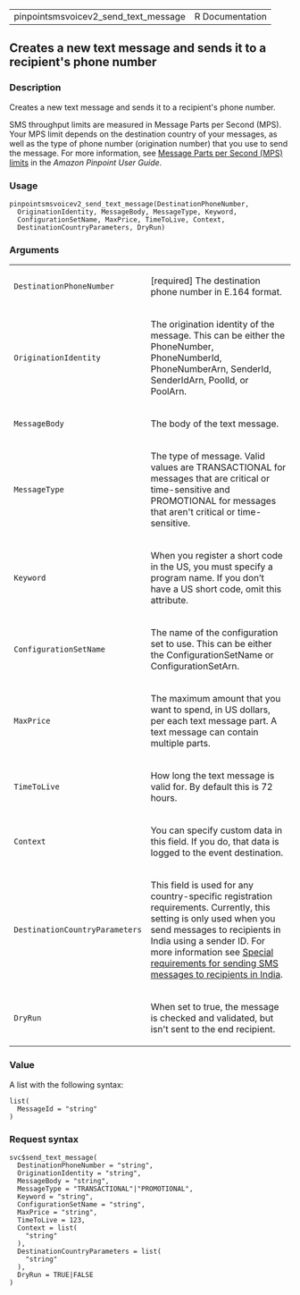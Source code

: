 <table style="width: 100%;">
<tbody>
<tr class="odd">
<td>pinpointsmsvoicev2_send_text_message</td>
<td style="text-align: right;">R Documentation</td>
</tr>
</tbody>
</table>

## Creates a new text message and sends it to a recipient's phone number

### Description

Creates a new text message and sends it to a recipient's phone number.

SMS throughput limits are measured in Message Parts per Second (MPS).
Your MPS limit depends on the destination country of your messages, as
well as the type of phone number (origination number) that you use to
send the message. For more information, see [Message Parts per Second
(MPS)
limits](https://docs.aws.amazon.com/pinpoint/latest/userguide/channels-sms-limitations-mps.html)
in the *Amazon Pinpoint User Guide*.

### Usage

    pinpointsmsvoicev2_send_text_message(DestinationPhoneNumber,
      OriginationIdentity, MessageBody, MessageType, Keyword,
      ConfigurationSetName, MaxPrice, TimeToLive, Context,
      DestinationCountryParameters, DryRun)

### Arguments

<table>
<colgroup>
<col style="width: 35%" />
<col style="width: 65%" />
</colgroup>
<tbody>
<tr class="odd">
<td><code
id="pinpointsmsvoicev2_send_text_message_:_DestinationPhoneNumber">DestinationPhoneNumber</code></td>
<td><p>[required] The destination phone number in E.164 format.</p></td>
</tr>
<tr class="even">
<td><code
id="pinpointsmsvoicev2_send_text_message_:_OriginationIdentity">OriginationIdentity</code></td>
<td><p>The origination identity of the message. This can be either the
PhoneNumber, PhoneNumberId, PhoneNumberArn, SenderId, SenderIdArn,
PoolId, or PoolArn.</p></td>
</tr>
<tr class="odd">
<td><code
id="pinpointsmsvoicev2_send_text_message_:_MessageBody">MessageBody</code></td>
<td><p>The body of the text message.</p></td>
</tr>
<tr class="even">
<td><code
id="pinpointsmsvoicev2_send_text_message_:_MessageType">MessageType</code></td>
<td><p>The type of message. Valid values are TRANSACTIONAL for messages
that are critical or time-sensitive and PROMOTIONAL for messages that
aren't critical or time-sensitive.</p></td>
</tr>
<tr class="odd">
<td><code
id="pinpointsmsvoicev2_send_text_message_:_Keyword">Keyword</code></td>
<td><p>When you register a short code in the US, you must specify a
program name. If you don’t have a US short code, omit this
attribute.</p></td>
</tr>
<tr class="even">
<td><code
id="pinpointsmsvoicev2_send_text_message_:_ConfigurationSetName">ConfigurationSetName</code></td>
<td><p>The name of the configuration set to use. This can be either the
ConfigurationSetName or ConfigurationSetArn.</p></td>
</tr>
<tr class="odd">
<td><code
id="pinpointsmsvoicev2_send_text_message_:_MaxPrice">MaxPrice</code></td>
<td><p>The maximum amount that you want to spend, in US dollars, per
each text message part. A text message can contain multiple
parts.</p></td>
</tr>
<tr class="even">
<td><code
id="pinpointsmsvoicev2_send_text_message_:_TimeToLive">TimeToLive</code></td>
<td><p>How long the text message is valid for. By default this is 72
hours.</p></td>
</tr>
<tr class="odd">
<td><code
id="pinpointsmsvoicev2_send_text_message_:_Context">Context</code></td>
<td><p>You can specify custom data in this field. If you do, that data
is logged to the event destination.</p></td>
</tr>
<tr class="even">
<td><code
id="pinpointsmsvoicev2_send_text_message_:_DestinationCountryParameters">DestinationCountryParameters</code></td>
<td><p>This field is used for any country-specific registration
requirements. Currently, this setting is only used when you send
messages to recipients in India using a sender ID. For more information
see <a
href="https://docs.aws.amazon.com/pinpoint/latest/userguide/channels-sms-senderid-india.html">Special
requirements for sending SMS messages to recipients in
India</a>.</p></td>
</tr>
<tr class="odd">
<td><code
id="pinpointsmsvoicev2_send_text_message_:_DryRun">DryRun</code></td>
<td><p>When set to true, the message is checked and validated, but isn't
sent to the end recipient.</p></td>
</tr>
</tbody>
</table>

### Value

A list with the following syntax:

    list(
      MessageId = "string"
    )

### Request syntax

    svc$send_text_message(
      DestinationPhoneNumber = "string",
      OriginationIdentity = "string",
      MessageBody = "string",
      MessageType = "TRANSACTIONAL"|"PROMOTIONAL",
      Keyword = "string",
      ConfigurationSetName = "string",
      MaxPrice = "string",
      TimeToLive = 123,
      Context = list(
        "string"
      ),
      DestinationCountryParameters = list(
        "string"
      ),
      DryRun = TRUE|FALSE
    )
